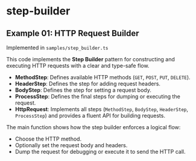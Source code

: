 # step-builder

## Example 01: HTTP Request Builder

Implemented in `samples/step_builder.ts`

This code implements the **Step Builder** pattern for constructing and executing HTTP requests with a clear and type-safe flow.

- **MethodStep**: Defines available HTTP methods (`GET`, `POST`, `PUT`, `DELETE`).
- **HeaderStep**: Defines the step for adding request headers.
- **BodyStep**: Defines the step for setting a request body.
- **ProcessStep**: Defines the final steps for dumping or executing the request.
- **HttpRequest**: Implements all steps (`MethodStep`, `BodyStep`, `HeaderStep`, `ProcessStep`) and provides a fluent API for building requests.

The main function shows how the step builder enforces a logical flow:
- Choose the HTTP method.
- Optionally set the request body and headers.
- Dump the request for debugging or execute it to send the HTTP call.